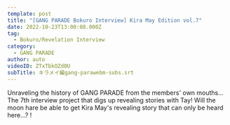 ```yaml
---
template: post
title: "[GANG PARADE Bokuro Interview] Kira May Edition vol.7"
date: 2022-10-23T13:00:08.000Z
tag:
  - Bokuro/Revelation Interview
category:
  - GANG PARADE
author: auto
videoID: ZTxTbkOZd0U
subTitle: キラメイ編gang-parawebm-subs.srt
---
```

Unraveling the history of GANG PARADE from the members' own mouths... The 7th interview project that digs up revealing stories with Tay! Will the moon hare be able to get Kira May's revealing story that can only be heard here...? !